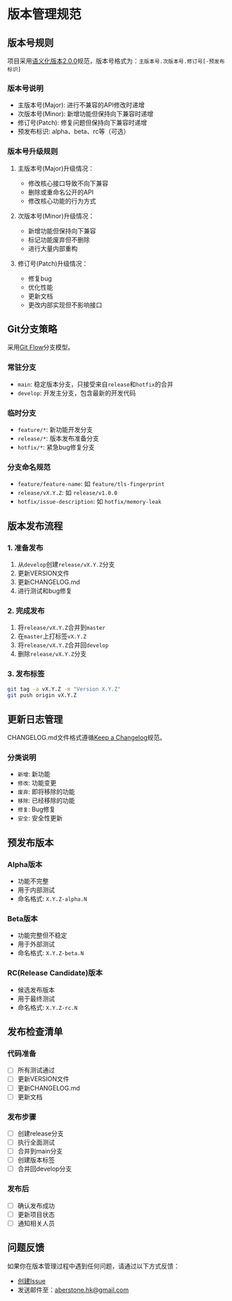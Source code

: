 # 版本管理规范

## 版本号规则

项目采用[语义化版本2.0.0](https://semver.org/lang/zh-CN/)规范，版本号格式为：`主版本号.次版本号.修订号[-预发布标识]`

### 版本号说明

- 主版本号(Major): 进行不兼容的API修改时递增
- 次版本号(Minor): 新增功能但保持向下兼容时递增
- 修订号(Patch): 修复问题但保持向下兼容时递增
- 预发布标识: alpha、beta、rc等（可选）

### 版本号升级规则

1. 主版本号(Major)升级情况：
   - 修改核心接口导致不向下兼容
   - 删除或重命名公开的API
   - 修改核心功能的行为方式

2. 次版本号(Minor)升级情况：
   - 新增功能但保持向下兼容
   - 标记功能废弃但不删除
   - 进行大量内部重构

3. 修订号(Patch)升级情况：
   - 修复bug
   - 优化性能
   - 更新文档
   - 更改内部实现但不影响接口

## Git分支策略

采用[Git Flow](https://nvie.com/posts/a-successful-git-branching-model/)分支模型。

### 常驻分支
- `main`: 稳定版本分支，只接受来自`release`和`hotfix`的合并
- `develop`: 开发主分支，包含最新的开发代码

### 临时分支
- `feature/*`: 新功能开发分支
- `release/*`: 版本发布准备分支
- `hotfix/*`: 紧急bug修复分支

### 分支命名规范
- `feature/feature-name`: 如 `feature/tls-fingerprint`
- `release/vX.Y.Z`: 如 `release/v1.0.0`
- `hotfix/issue-description`: 如 `hotfix/memory-leak`

## 版本发布流程

### 1. 准备发布
1. 从`develop`创建`release/vX.Y.Z`分支
2. 更新VERSION文件
3. 更新CHANGELOG.md
4. 进行测试和bug修复

### 2. 完成发布
1. 将`release/vX.Y.Z`合并到`master`
2. 在`master`上打标签`vX.Y.Z`
3. 将`release/vX.Y.Z`合并回`develop`
4. 删除`release/vX.Y.Z`分支

### 3. 发布标签
```bash
git tag -a vX.Y.Z -m "Version X.Y.Z"
git push origin vX.Y.Z
```

## 更新日志管理

CHANGELOG.md文件格式遵循[Keep a Changelog](https://keepachangelog.com/zh-CN/)规范。

### 分类说明
- `新增`: 新功能
- `修改`: 功能变更
- `废弃`: 即将移除的功能
- `移除`: 已经移除的功能
- `修复`: Bug修复
- `安全`: 安全性更新

## 预发布版本

### Alpha版本
- 功能不完整
- 用于内部测试
- 命名格式: `X.Y.Z-alpha.N`

### Beta版本
- 功能完整但不稳定
- 用于外部测试
- 命名格式: `X.Y.Z-beta.N`

### RC(Release Candidate)版本
- 候选发布版本
- 用于最终测试
- 命名格式: `X.Y.Z-rc.N`

## 发布检查清单

### 代码准备
- [ ] 所有测试通过
- [ ] 更新VERSION文件
- [ ] 更新CHANGELOG.md
- [ ] 更新文档

### 发布步骤
- [ ] 创建release分支
- [ ] 执行全面测试
- [ ] 合并到main分支
- [ ] 创建版本标签
- [ ] 合并回develop分支

### 发布后
- [ ] 确认发布成功
- [ ] 更新项目状态
- [ ] 通知相关人员

## 问题反馈

如果你在版本管理过程中遇到任何问题，请通过以下方式反馈：

- [创建Issue](https://github.com/aberstone/fingertls/issues)
- 发送邮件至：aberstone.hk@gmail.com